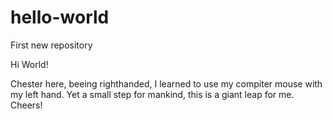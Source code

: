 # hello-world
First new repository

Hi World!

Chester here, beeing righthanded, I learned to use my compiter mouse with my left hand.
Yet a small step for mankind, this is a giant leap for me.
Cheers!
